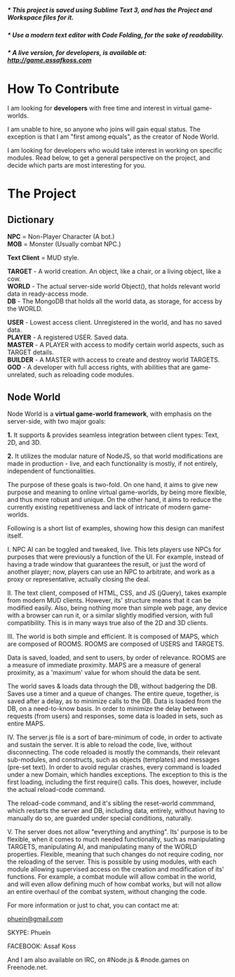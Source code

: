 ##### * This project is saved using Sublime Text 3, and has the Project and Workspace files for it.

##### * Use a modern text editor with __Code Folding__, for the sake of readability.

##### * A live version, for developers, is available at: http://game.assafkoss.com

# How To Contribute

I am looking for __developers__ with free time and interest in virtual game-worlds.

I am unable to hire, so anyone who joins will gain equal status. The exception is that I am "first among equals", as the creator of Node World.

I am looking for developers who would take interest in working on specific modules. Read below, to get a general perspective on the project, and decide which parts are most interesting for you.

# The Project

## Dictionary

__NPC__ = Non-Player Character (A bot.)<br />
__MOB__ = Monster (Usually combat NPC.)

__Text Client__ = MUD style.

__TARGET__    - A world creation. An object, like a chair, or a living object, like a cow.<br />
__WORLD__     - The actual server-side world Object(), that holds relevant world data in ready-access mode.<br />
__DB__        - The MongoDB that holds all the world data, as storage, for access by the WORLD.<br />

__USER__      - Lowest access client. Unregistered in the world, and has no saved data.<br />
__PLAYER__    - A registered USER. Saved data.<br />
__MASTER__    - A PLAYER with access to modify certain world aspects, such as TARGET details.<br />
__BUILDER__   - A MASTER with access to create and destroy world TARGETS.<br />
__GOD__       - A developer with full access rights, with abilities that are game-unrelated, such as reloading code modules.

## Node World

Node World is a __virtual game-world framework__, with emphasis on the server-side, with two major goals:

__1.__ It supports & provides seamless integration between client types: Text, 2D, and 3D.

__2.__ It utilizes the modular nature of NodeJS, so that world modifications are made in production - live, and each functionality is mostly, if not entirely, independent of functionalities.

The purpose of these goals is two-fold. On one hand, it aims to give new purpose and meaning to online virtual game-worlds, by being more flexible, and thus more robust and unique. On the other hand, it aims to reduce the currently existing repetitiveness and lack of intricate of modern game-worlds.

Following is a short list of examples, showing how this design can manifest itself.

I.
  NPC AI can be toggled and tweaked, live. This lets players use NPCs for purposes that were previously a function of the UI. For example, instead of having a trade window that guarantees the result, or just the word of another player; now, players can use an NPC to arbitrate, and work as a proxy or representative, actually closing the deal.

II.
  The text client, composed of HTML, CSS, and JS (jQuery), takes example from modern MUD clients. However, its' structure means that it can be modified easily. Also, being nothing more than simple web page, any device with a browser can run it, or a similar slightly modified version, with full compatibility. This is in many ways true also of the 2D and 3D clients.

III.
  The world is both simple and efficient. It is composed of MAPS, which are composed of ROOMS. ROOMS are composed of USERS and TARGETS.
  
  Data is saved, loaded, and sent to users, by order of relevance. ROOMS are a measure of immediate proximity. MAPS are a measure of general proximity, as a 'maximum' value for whom should the data be sent.
  
  The world saves & loads data through the DB, without badgering the DB. Saves use a timer and a queue of changes. The entire queue, together, is saved after a delay, as to minimize calls to the DB. Data is loaded from the DB, on a need-to-know basis. In order to minimize the delay between requests (from users) and responses, some data is loaded in sets, such as entire MAPS.

IV.
  The server.js file is a sort of bare-minimum of code, in order to activate and sustain the server. It is able to reload the code, live, without disconnecting. The code reloaded is mostly the commands, their relevant sub-modules, and constructs, such as objects (templates) and messages (pre-set text). In order to avoid regular crashes, every command is loaded under a new Domain, which handles exceptions. The exception to this is the first loading, including the first require() calls. This does, however, include the actual reload-code command.
  
  The reload-code command, and it's sibling the reset-world commmand, which restarts the server and DB, including data, entirely, without having to manually do so, are guarded under special conditions, naturally.

V.
  The server does not allow "everything and anything". Its' purpose is to be flexible, when it comes to much needed functionality, such as manipulating TARGETS, manipulating AI, and manipulating many of the WORLD properties. Flexible, meaning that such changes do not require coding, nor the reloading of the server. This is possible by using modules, with each module allowing supervised access on the creation and modification of its' functions. For example, a combat module will allow combat in the world, and will even allow defining much of how combat works, but will not allow an entire overhaul of the combat system, without changing the code.

For more information or just to chat, you can contact me at:

phuein@gmail.com

SKYPE: Phuein

FACEBOOK: Assaf Koss

And I am also available on IRC, on #Node.js & #node.games on Freenode.net.